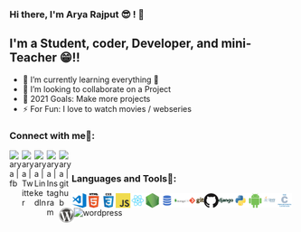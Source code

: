 ### Hi there, I'm Arya Rajput 😎 ! 👋
## I'm a Student, coder, Developer, and mini-Teacher 😁!!

- 🌱 I’m currently learning everything 🤣
- 📌 I’m looking to collaborate on a Project
- 🥅 2021 Goals: Make more projects
- ⚡ For Fun: I love to watch movies / webseries

### Connect with me📡:

[<img align="left" alt="arya | fb" width="22px" src="https://cdn.jsdelivr.net/npm/simple-icons@v3/icons/facebook.svg" />][fb]
[<img align="left" alt="arya | Twitter" width="22px" src="https://cdn.jsdelivr.net/npm/simple-icons@v3/icons/twitter.svg" />][twitter]
[<img align="left" alt="arya | LinkedIn" width="22px" src="https://cdn.jsdelivr.net/npm/simple-icons@v3/icons/linkedin.svg" />][linkedin]
[<img align="left" alt="arya | Instagram" width="22px" src="https://cdn.jsdelivr.net/npm/simple-icons@v3/icons/instagram.svg" />][instagram]
[<img align="left" alt="arya | github" width="22px" src="https://cdn.jsdelivr.net/npm/simple-icons@v3/icons/github.svg" />][github]

<br />

### Languages and Tools🔧:

<img align="left" alt="Visual Studio Code" width="26px" src="https://raw.githubusercontent.com/github/explore/80688e429a7d4ef2fca1e82350fe8e3517d3494d/topics/visual-studio-code/visual-studio-code.png" />
<img align="left" alt="HTML5" width="26px" src="https://raw.githubusercontent.com/github/explore/80688e429a7d4ef2fca1e82350fe8e3517d3494d/topics/html/html.png" />
<img align="left" alt="CSS3" width="26px" src="https://raw.githubusercontent.com/github/explore/80688e429a7d4ef2fca1e82350fe8e3517d3494d/topics/css/css.png" />
<img align="left" alt="JavaScript" width="26px" src="https://raw.githubusercontent.com/github/explore/80688e429a7d4ef2fca1e82350fe8e3517d3494d/topics/javascript/javascript.png" />
<img align="left" alt="React" width="26px" src="https://raw.githubusercontent.com/github/explore/80688e429a7d4ef2fca1e82350fe8e3517d3494d/topics/react/react.png" />
<img align="left" alt="Node.js" width="26px" src="https://raw.githubusercontent.com/github/explore/80688e429a7d4ef2fca1e82350fe8e3517d3494d/topics/nodejs/nodejs.png" />
<img align="left" alt="SQL" width="26px" src="https://raw.githubusercontent.com/github/explore/80688e429a7d4ef2fca1e82350fe8e3517d3494d/topics/sql/sql.png" />
<img align="left" alt="MongoDB" width="26px" src="https://raw.githubusercontent.com/github/explore/80688e429a7d4ef2fca1e82350fe8e3517d3494d/topics/mongodb/mongodb.png" />
<img align="left" alt="Git" width="26px" src="https://raw.githubusercontent.com/github/explore/80688e429a7d4ef2fca1e82350fe8e3517d3494d/topics/git/git.png" />
<img align="left" alt="GitHub" width="26px" src="https://raw.githubusercontent.com/github/explore/78df643247d429f6cc873026c0622819ad797942/topics/github/github.png" />
<img align="left" alt="Django" width="26px" src="https://raw.githubusercontent.com/github/explore/78df643247d429f6cc873026c0622819ad797942/topics/django/django.png" />
<img align="left" alt="python" width="26px" src="https://raw.githubusercontent.com/github/explore/78df643247d429f6cc873026c0622819ad797942/topics/python/python.png" />
<img align="left" alt="android" width="26px" src="https://raw.githubusercontent.com/github/explore/78df643247d429f6cc873026c0622819ad797942/topics/android/android.png" />
<img align="left" alt="java" width="26px" src="https://raw.githubusercontent.com/github/explore/78df643247d429f6cc873026c0622819ad797942/topics/java/java.png" />
<img align="left" alt="c" width="26px" src="https://raw.githubusercontent.com/github/explore/78df643247d429f6cc873026c0622819ad797942/topics/c/c.png" />
<img align="left" alt="wordpress" width="26px" src="https://raw.githubusercontent.com/github/explore/78df643247d429f6cc873026c0622819ad797942/topics/wordpress/wordpress.png" />

<br />
<img align="left" alt="wordpress" width="260px" src="https://github-readme-stats.vercel.app/api?username=aryarajput1&&show_icons=true&title_color=ffffff&icon_color=bb2acf&text_color=daf7dc&bg_color=151515" />


 

[instagram]: https://www.instagram.com/in/_rajarya/
[linkedin]: https://www.linkedin.com/in/arya-rajput-342b081a1/
[fb]: https://m.facebook.com/profile.php?lst=100037482221700%3A100037482221700%3A1613572733
[twitter]: https://twitter.com/AryaRaj98052919?s=09
[github]:https://github.com/AryaRajput1
